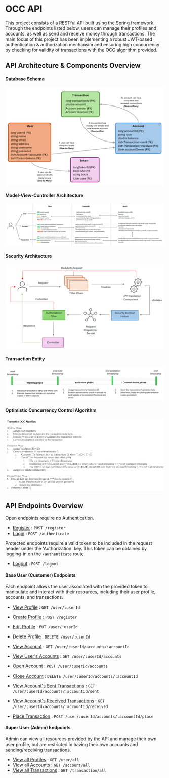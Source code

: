 # OCC API 
This project consists of a RESTful API built using the Spring framework. Through the endpoints listed below, users can manage their profiles and accounts, as well as send and receive money through transactions. The main focus of this project has been implementing a robust JWT-based authentication & authorization mechansim and ensuring high concurrency by checking for validity of transactions with the OCC algorithm provided.

## API Architecture & Components Overview

#### Database Schema
![](next/markdown/media/db.png)

#### Model-View-Controller Architecture
![](next/markdown/media/mvc.png)

#### Security Architecture
![](next/markdown/media/security.png)

#### Transaction Entity
![](next/markdown/media/transaction.png)

#### Optimistic Concurrency Control Algorithm
![](next/markdown/media/algorithm.png)

## API Endpoints Overview

Open endpoints require no Authentication.

* [Register](next/markdown/auth/register.md) : `POST /register`
* [Login](next/markdown/auth/login.md) : `POST /authenticate`

Protected endpoints require a valid token to be included in the request header under the 'Authorization' key.
This token can be obtained by logging-in on the `/authenticate` route.

* [Logout](next/markdown/auth/logout.md) : `POST /logout`

#### Base User (Customer) Endpoints

Each endpoint allows the user associated with the provided token to
manipulate and interact with their resources, including their user profile,
accounts, and transactions. 

* [View Profile](next/markdown/user/viewProfile.md) : `GET /user/:userId`
* [Create Profile](next/markdown/auth/register.md) : `POST /register`
* [Edit Profile](next/markdown/user/updateProfile.md) : `PUT /user/:userId`
* [Delete Profile](next/markdown/user/deleteProfile.md) : `DELETE /user/:userId`


* [View Account](next/markdown/account/viewAccount.md) : `GET /user/:userId/accounts/:accountId`
* [View User's Accounts](next/markdown/account/viewAllUserAccounts.md) : `GET /user/:userId/accounts`
* [Open Account](next/markdown/account/openAccount.md) : `POST /user/:userId/accounts`
* [Close Account](next/markdown/account/closeAccount.md) : `DELETE /user/:userId/accounts/:accountId`


* [View Account's Sent Transactions](next/markdown/account/viewAccountSentTransactions.md) : `GET /user/:userId/accounts/:accountId/sent`
* [View Account's Received Transactions](next/markdown/account/viewAccountReceivedTransactions.md) : `GET /user/:userId/accounts/:accountId/received`
* [Place Transaction](next/markdown/transaction/placeTransaction.md) : `POST /user/:userId/accounts/:accountId/place`

#### Super User (Admin) Endpoints

Admin can view all resources provided by the API and manage their own user profile, but are restricted in having their
own accounts and sending/receiving transactions.

* [View all Profiles](next/markdown/admin/viewAllProfiles.md) : `GET /user/all`
* [View all Accounts](next/markdown/admin/viewAllAccounts.md) : `GET /account/all`
* [View all Transactions](next/markdown/admin/viewAllTransactions.md) : `GET /transaction/all`
